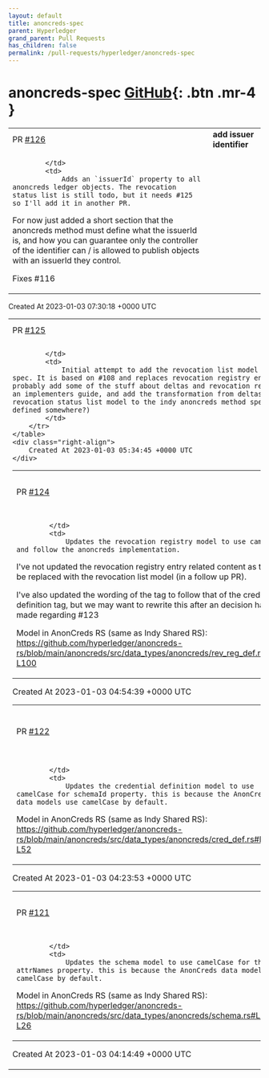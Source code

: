 ```yaml
---
layout: default
title: anoncreds-spec
parent: Hyperledger
grand_parent: Pull Requests
has_children: false
permalink: /pull-requests/hyperledger/anoncreds-spec
---
```


# anoncreds-spec <span class="fs-3 right-align">[GitHub](https://github.com/hyperledger/anoncreds-spec){: .btn .mr-4 }</span>


<div>
    <table>
        <tr>
            <td>
                PR <a href="https://github.com/hyperledger/anoncreds-spec/pull/126" class=".btn">#126</a>
            </td>
            <td>
                <b>
                    add issuer identifier
                </b>
            </td>
        </tr>
        <tr>
            <td>
                
            </td>
            <td>
                Adds an `issuerId` property to all anoncreds ledger objects. The revocation status list is still todo, but it needs #125 so I'll add it in another PR.

For now just added a short section that the anoncreds method must define what the issuerId is, and how you can guarantee only the controller of the identifier can / is allowed to publish objects with an issuerId they control.

Fixes #116 
            </td>
        </tr>
    </table>
    <div class="right-align">
        Created At 2023-01-03 07:30:18 +0000 UTC
    </div>
</div>

<div>
    <table>
        <tr>
            <td>
                PR <a href="https://github.com/hyperledger/anoncreds-spec/pull/125" class=".btn">#125</a>
            </td>
            <td>
                <b>
                    revocation list model
                </b>
            </td>
        </tr>
        <tr>
            <td>
                
            </td>
            <td>
                Initial attempt to add the revocation list model to the anoncreds spec. It is based on #108 and replaces revocation registry entries. We should probably add some of the stuff about deltas and revocation registry entries to an implementers guide, and add the transformation from deltas/entries to the revocation status list model to the indy anoncreds method spec (is this already defined somewhere?)
            </td>
        </tr>
    </table>
    <div class="right-align">
        Created At 2023-01-03 05:34:45 +0000 UTC
    </div>
</div>

<div>
    <table>
        <tr>
            <td>
                PR <a href="https://github.com/hyperledger/anoncreds-spec/pull/124" class=".btn">#124</a>
            </td>
            <td>
                <b>
                    update revocation registry model
                </b>
            </td>
        </tr>
        <tr>
            <td>
                
            </td>
            <td>
                Updates the revocation registry model to use camelCase and follow the anoncreds implementation.

I've not updated the revocation registry entry related content as that'll be replaced with the revocation list model (in a follow up PR). 

I've also updated the wording of the tag to follow that of the credential definition tag, but we may want to rewrite this after an decision has been made regarding #123 

Model in AnonCreds RS (same as Indy Shared RS): https://github.com/hyperledger/anoncreds-rs/blob/main/anoncreds/src/data_types/anoncreds/rev_reg_def.rs#L72-L100
            </td>
        </tr>
    </table>
    <div class="right-align">
        Created At 2023-01-03 04:54:39 +0000 UTC
    </div>
</div>

<div>
    <table>
        <tr>
            <td>
                PR <a href="https://github.com/hyperledger/anoncreds-spec/pull/122" class=".btn">#122</a>
            </td>
            <td>
                <b>
                    update credential definition model to camelCase
                </b>
            </td>
        </tr>
        <tr>
            <td>
                
            </td>
            <td>
                Updates the credential definition model to use camelCase for schemaId property. this is because the AnonCreds data models use camelCase by default.

Model in AnonCreds RS (same as Indy Shared RS): https://github.com/hyperledger/anoncreds-rs/blob/main/anoncreds/src/data_types/anoncreds/cred_def.rs#L46-L52
            </td>
        </tr>
    </table>
    <div class="right-align">
        Created At 2023-01-03 04:23:53 +0000 UTC
    </div>
</div>

<div>
    <table>
        <tr>
            <td>
                PR <a href="https://github.com/hyperledger/anoncreds-spec/pull/121" class=".btn">#121</a>
            </td>
            <td>
                <b>
                    update schema model to camelCase
                </b>
            </td>
        </tr>
        <tr>
            <td>
                
            </td>
            <td>
                Updates the schema model to use camelCase for the attrNames property. this is because the AnonCreds data models use camelCase by default. 

Model in AnonCreds RS (same as Indy Shared RS): https://github.com/hyperledger/anoncreds-rs/blob/main/anoncreds/src/data_types/anoncreds/schema.rs#L19-L26
            </td>
        </tr>
    </table>
    <div class="right-align">
        Created At 2023-01-03 04:14:49 +0000 UTC
    </div>
</div>

